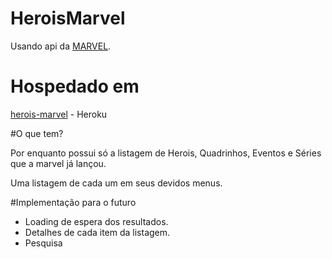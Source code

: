 # HeroisMarvel

Usando api da [MARVEL](https://developer.marvel.com/).

# Hospedado em

[herois-marvel](https://heros-marvel.herokuapp.com) - Heroku

#O que tem?

Por enquanto possui só a listagem de Herois, Quadrinhos, Eventos e Séries que a marvel já lançou.

Uma listagem de cada um em seus devidos menus.

#Implementação para o futuro

- Loading de espera dos resultados. 
- Detalhes de cada item da listagem.
- Pesquisa
